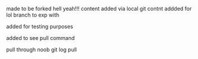 made to be forked hell yeah!!!
content added via local git
contnt addded for lol branch to exp with 


added for testing purposes


added to see pull command

pull through noob
git log pull



